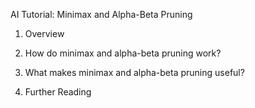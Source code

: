 AI Tutorial: Minimax and Alpha-Beta Pruning

1. Overview

2. How do minimax and alpha-beta pruning work?

3. What makes minimax and alpha-beta pruning useful?

4. Further Reading
